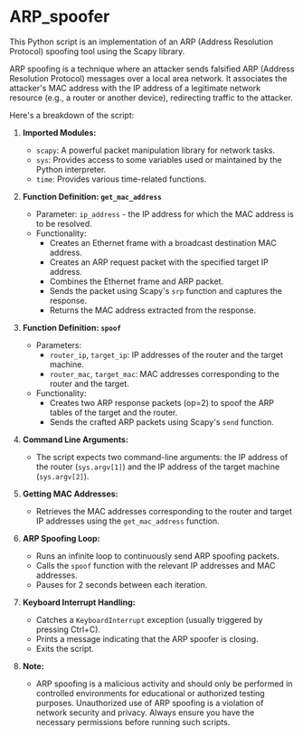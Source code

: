 # ARP_spoofer
This Python script is an implementation of an ARP (Address Resolution Protocol) spoofing tool using the Scapy library. 

ARP spoofing is a technique where an attacker sends falsified ARP (Address Resolution Protocol) messages over a local area network. 
It associates the attacker's MAC address with the IP address of a legitimate network resource (e.g., a router or another device), redirecting traffic to the attacker.

Here's a breakdown of the script:

1. **Imported Modules:**
   - `scapy`: A powerful packet manipulation library for network tasks.
   - `sys`: Provides access to some variables used or maintained by the Python interpreter.
   - `time`: Provides various time-related functions.

2. **Function Definition: `get_mac_address`**
   - Parameter: `ip_address` - the IP address for which the MAC address is to be resolved.
   - Functionality:
     - Creates an Ethernet frame with a broadcast destination MAC address.
     - Creates an ARP request packet with the specified target IP address.
     - Combines the Ethernet frame and ARP packet.
     - Sends the packet using Scapy's `srp` function and captures the response.
     - Returns the MAC address extracted from the response.

3. **Function Definition: `spoof`**
   - Parameters:
     - `router_ip`, `target_ip`: IP addresses of the router and the target machine.
     - `router_mac`, `target_mac`: MAC addresses corresponding to the router and the target.
   - Functionality:
     - Creates two ARP response packets (op=2) to spoof the ARP tables of the target and the router.
     - Sends the crafted ARP packets using Scapy's `send` function.

4. **Command Line Arguments:**
   - The script expects two command-line arguments: the IP address of the router (`sys.argv[1]`) and the IP address of the target machine (`sys.argv[2]`).

5. **Getting MAC Addresses:**
   - Retrieves the MAC addresses corresponding to the router and target IP addresses using the `get_mac_address` function.

6. **ARP Spoofing Loop:**
   - Runs an infinite loop to continuously send ARP spoofing packets.
   - Calls the `spoof` function with the relevant IP addresses and MAC addresses.
   - Pauses for 2 seconds between each iteration.

7. **Keyboard Interrupt Handling:**
   - Catches a `KeyboardInterrupt` exception (usually triggered by pressing Ctrl+C).
   - Prints a message indicating that the ARP spoofer is closing.
   - Exits the script.

8. **Note:**
   - ARP spoofing is a malicious activity and should only be performed in controlled environments for educational or authorized testing purposes. Unauthorized use of ARP spoofing is a violation of network security and privacy. Always ensure you have the necessary permissions before running such scripts.
